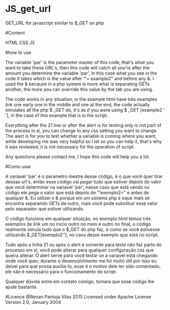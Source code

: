 # JS_get_url
GET_URL for javascript similar to $_GET on php

#Content

HTML
CSS
JS

#how to use

The variable 'par' is the parameter master of this code, that's what you want to take these URL's, then this code will catch all you're after the amount you determine the variable 'par', in this case what you see in the code it takes which is the value after '"= example2" and before any &. I used the & because in a php system is more what is separating GETs another, the more you can override this value by the tab you are using.

The code works in any situation, in the example html have trés examples link one early one in the middle and one at the end, the code actually simulates all the php $ _GET do, it's as if you were using $ _GET [example2 ' '], in the case of this example that is in the script.

Everything after the 21 line or after the alert is for testing only is not part of the process in sí, you can change to any css setting you want to change. The alert is for you to test whether a variable is coming where you want, while developing me was very helpful so I let so you can help it, that's why it was reviewed, it is not necessary for the operation of script.

Any questions please contact me, I hope this code will help you a lot.

#Como usar

A variavel 'par' é o parametro mestre desse código, é o que você quer tirar dessas url's, então esse código vai pegar tudo que estiver depois do valor que você determinar na variavel 'par', nesse caso que está vendo no código ele pega o valor que está depois de '"exemplo2=" e antes de qualquer &. Eu utilizei o & porque em um sistema php é oque mais se encontra separando GETs de outro, mais você pode substituir esse valor pelo separador que estiver utilizando.

O código funciona em qualquer situação, no exemplo html temos trés exemplos de link um no início outro no meio e outro no final, o código realmente simula tudo que o $_GET do php faz, é como se você estivesse utilizando $_GET[exemplo2''], no caso desse exemplo que está no script.

Tudo após a linha 21 ou após o alert é somente para teste não faz parte do processo em sí, você pode alterar para qualquer configuração css que queira alterar. O alert serve para você testar se a variavel está chegando onde você quer, durante o desenvolvimento me foi muito útil por isso eu deixei para que possa auxilia-lo, esse é o motivo dele ter sido comentado, ele não é necessário para o funcionamento do script.

Qualquer dúvida entre em contato comigo, tomara que esse código lhe ajude bastante.

#Licence
@Renan Pantoja Vilas 2015
Licensed under Apache License Version 2.0, January 2004



